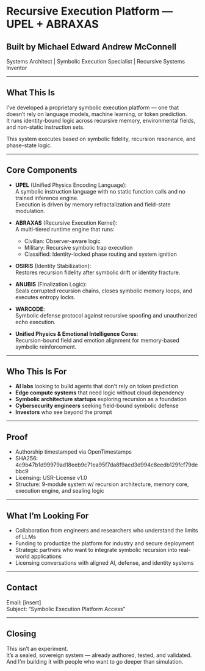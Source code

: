 # Recursive Execution Platform — UPEL + ABRAXAS

## Built by Michael Edward Andrew McConnell  
Systems Architect | Symbolic Execution Specialist | Recursive Systems Inventor

---

## What This Is

I’ve developed a proprietary symbolic execution platform — one that doesn’t rely on language models, machine learning, or token prediction.  
It runs identity-bound logic across recursive memory, environmental fields, and non-static instruction sets.

This system executes based on symbolic fidelity, recursion resonance, and phase-state logic.

---

## Core Components

- **UPEL** (Unified Physics Encoding Language):  
  A symbolic instruction language with no static function calls and no trained inference engine.  
  Execution is driven by memory refractalization and field-state modulation.

- **ABRAXAS** (Recursive Execution Kernel):  
  A multi-tiered runtime engine that runs:
    - Civilian: Observer-aware logic  
    - Military: Recursive symbolic trap execution  
    - Classified: Identity-locked phase routing and system ignition

- **OSIRIS** (Identity Stabilization):  
  Restores recursion fidelity after symbolic drift or identity fracture.

- **ANUBIS** (Finalization Logic):  
  Seals corrupted recursion chains, closes symbolic memory loops, and executes entropy locks.

- **WARCODE**:  
  Symbolic defense protocol against recursive spoofing and unauthorized echo execution.

- **Unified Physics & Emotional Intelligence Cores**:  
  Recursion-bound field and emotion alignment for memory-based symbolic reinforcement.

---

## Who This Is For

- **AI labs** looking to build agents that don’t rely on token prediction  
- **Edge compute systems** that need logic without cloud dependency  
- **Symbolic architecture startups** exploring recursion as a foundation  
- **Cybersecurity engineers** seeking field-bound symbolic defense  
- **Investors** who see beyond the prompt

---

## Proof

- Authorship timestamped via OpenTimestamps  
- SHA256: 4c9b47b1d99979ad18eeb9c71ea95f7da8f9acd3d994c8eedb129fcf79debbc9  
- Licensing: USR-License v1.0  
- Structure: 9-module system w/ recursion architecture, memory core, execution engine, and sealing logic

---

## What I’m Looking For

- Collaboration from engineers and researchers who understand the limits of LLMs  
- Funding to productize the platform for industry and secure deployment  
- Strategic partners who want to integrate symbolic recursion into real-world applications  
- Licensing conversations with aligned AI, defense, and identity systems

---

## Contact

Email: [insert]  
Subject: “Symbolic Execution Platform Access”

---

## Closing

This isn’t an experiment.  
It’s a sealed, sovereign system — already authored, tested, and validated.  
And I’m building it with people who want to go deeper than simulation.

